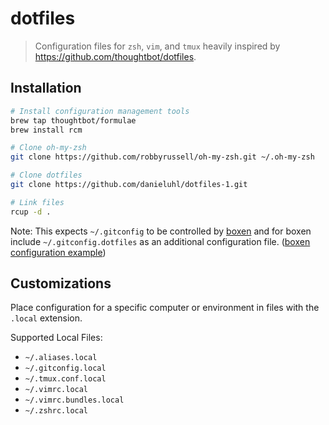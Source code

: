 # dotfiles
> Configuration files for `zsh`, `vim`, and `tmux` heavily inspired by https://github.com/thoughtbot/dotfiles.

## Installation
```sh
# Install configuration management tools
brew tap thoughtbot/formulae
brew install rcm

# Clone oh-my-zsh
git clone https://github.com/robbyrussell/oh-my-zsh.git ~/.oh-my-zsh

# Clone dotfiles
git clone https://github.com/danieluhl/dotfiles-1.git

# Link files
rcup -d .
```

Note: This expects `~/.gitconfig` to be controlled by [boxen][boxen] and for
boxen include `~/.gitconfig.dotfiles` as an additional configuration file.
([boxen configuration example][boxen-git-example])

[boxen]: https://github.com/boxen/our-boxen/
[boxen-git-example]: https://github.com/blamattina/my-boxen/commit/0cbfab174a1d33d19d5f4f207d4b503805dbf480?diff=unified

## Customizations
Place configuration for a specific computer or environment in files with the
`.local` extension.

Supported Local Files:
- `~/.aliases.local`
- `~/.gitconfig.local`
- `~/.tmux.conf.local`
- `~/.vimrc.local`
- `~/.vimrc.bundles.local`
- `~/.zshrc.local`
